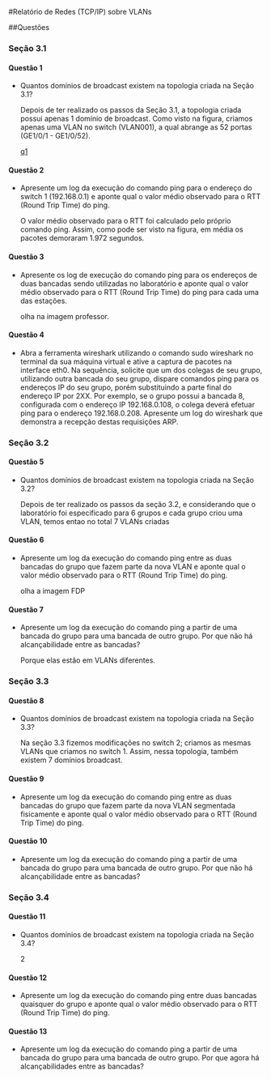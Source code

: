 #Relatório de Redes (TCP/IP) sobre VLANs

##Questões

### Seção 3.1

#### Questão 1

- Quantos domínios de broadcast existem na topologia criada na Seção 3.1?
	
	Depois de ter realizado os passos da Seção 3.1, a topologia criada possui apenas 1 domínio de broadcast. Como visto na figura, criamos apenas uma VLAN no switch (VLAN001), a qual abrange as 52 portas (GE1/0/1 - GE1/0/52).

	[q1]

#### Questão 2

- Apresente um log da execução do comando ping para o endereço do switch 1 (192.168.0.1) e aponte qual o valor médio observado para o RTT (Round Trip Time) do ping.
	
	O valor médio  observado para o RTT foi calculado pelo próprio comando ping. Assim, como pode ser visto na figura, em média os pacotes demoraram 1.972 segundos.


#### Questão 3

- Apresente os log de execução do comando ping para os endereços de duas bancadas sendo utilizadas no laboratório e aponte qual o valor médio observado para o RTT (Round Trip Time) do ping para cada uma das estações.
	
	olha na imagem professor.


#### Questão 4

- Abra a ferramenta wireshark utilizando o comando sudo wireshark no
terminal da sua máquina virtual e ative a captura de pacotes na interface eth0. Na sequência, solicite que um dos colegas de seu grupo, utilizando outra bancada do seu grupo, dispare comandos ping para os endereços IP do seu grupo, porém substituindo a parte final do endereço IP por 2XX. Por exemplo, se o grupo possui a bancada 8, configurada com o endereço IP 192.168.0.108, o colega deverá efetuar
ping para o endereço 192.168.0.208. Apresente um log do wireshark que
demonstra a recepção destas requisições ARP.


### Seção 3.2

#### Questão 5

- Quantos domínios de broadcast existem na topologia criada na Seção 3.2?
	
	Depois de ter realizado os passos da seção 3.2, e considerando que o laboratório foi especificado para 6 grupos e cada grupo criou uma VLAN, temos entao no total 7 VLANs criadas

#### Questão 6

- Apresente um log da execução do comando ping entre as duas bancadas do grupo que fazem parte da nova VLAN e aponte qual o valor médio observado para o RTT (Round Trip Time) do ping.
	
	olha a imagem FDP



#### Questão 7

- Apresente um log da execução do comando ping a partir de uma bancada do grupo para uma bancada de outro grupo. Por que não há alcançabilidade entre as bancadas?
	
	Porque elas estão em VLANs diferentes.



### Seção 3.3

#### Questão 8

- Quantos domínios de broadcast existem na topologia criada na Seção 3.3?
	
	Na seção 3.3 fizemos modificações no switch 2; criamos as mesmas VLANs que criamos no switch 1. Assim, nessa topologia, também existem 7 domínios broadcast.


#### Questão 9

- Apresente um log da execução do comando ping entre as duas bancadas do grupo que fazem parte da nova VLAN segmentada fisicamente e aponte qual o valor médio observado para o RTT (Round Trip Time) do ping.


#### Questão 10

- Apresente um log da execução do comando ping a partir de uma bancada do grupo para uma bancada de outro grupo. Por que não há alcançabilidade entre as bancadas?

### Seção 3.4

#### Questão 11

- Quantos domínios de broadcast existem na topologia criada na Seção 3.4?
	
	2

#### Questão 12

- Apresente um log da execução do comando ping entre duas bancadas quaisquer do grupo e aponte qual o valor médio observado para o RTT (Round Trip Time) do ping.


#### Questão 13

- Apresente um log da execução do comando ping a partir de uma bancada do grupo para uma bancada de outro grupo. Por que agora há alcançabilidades entre as bancadas?


[q1]: img/IMG_1654.JPG